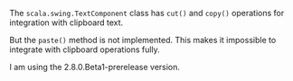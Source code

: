The `scala.swing.TextComponent` class has `cut()` and `copy()` operations for integration with clipboard text.

But the `paste()` method is not implemented. This makes it impossible to integrate with clipboard operations fully.

I am using the 2.8.0.Beta1-prerelease version.

